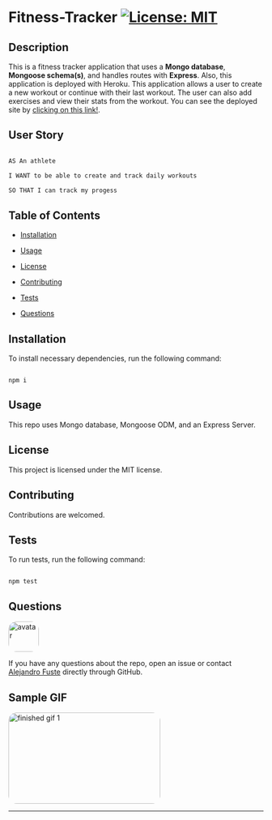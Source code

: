 
# Fitness-Tracker [![License: MIT](https://img.shields.io/badge/License-MIT-blue.svg)](https://opensource.org/licenses/MIT)


## Description 

This is a fitness tracker application that uses a <strong>Mongo database</strong>, <strong>Mongoose schema(s)</strong>, and handles routes with <strong>Express</strong>. Also, this application is deployed with Heroku. This application allows a user to create a new workout or continue with their last workout. The user can also add exercises and view their stats from the workout. You can see the deployed site by [clicking on this link!](https://zep-fitnesstracker.herokuapp.com/). 

## User Story

```md

AS An athlete

I WANT to be able to create and track daily workouts

SO THAT I can track my progess

```

## Table of Contents

* [Installation](#installation)

* [Usage](#usage)

* [License](#license)

* [Contributing](#contributing)

* [Tests](#tests)

* [Questions](#questions)

## Installation

To install necessary dependencies, run the following command:

```

npm i

```

## Usage

This repo uses Mongo database, Mongoose ODM, and an Express Server. 

## License

This project is licensed under the MIT license.

## Contributing

Contributions are welcomed.

## Tests 

To run tests, run the following command:

```

npm test

```

## Questions

<img src="https://avatars2.githubusercontent.com/u/48495840?v=4" alt="avatar" style="border-radius: 16px" width="60"/>

If you have any questions about the repo, open an issue or contact [Alejandro Fuste](https://github.com/ZepCap) directly through GitHub.


## Sample GIF

<img src="./public/images/gif1.gif" alt="finished gif 1" style="border-radius: 16px" width="300" height="180"/>

---